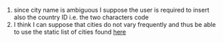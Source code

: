 

1. since city name is ambiguous I suppose the user is required to insert also the country ID i.e. the two characters code
2. I think I can suppose that cities do not vary frequently and thus be able to use the static list of cities found [here](http://bulk.openweathermap.org/sample/)
